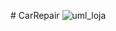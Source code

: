 #   C a r R e p a i r 
 
 
![uml_loja](https://github.com/mateus1503/CarRepair/assets/98897560/14e9a124-ecfe-4f80-a063-12e74e08fb50)
